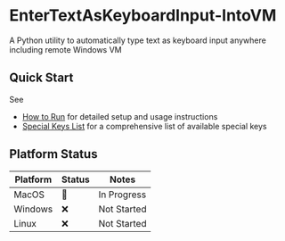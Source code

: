 # EnterTextAsKeyboardInput-IntoVM

A Python utility to automatically type text as keyboard input anywhere including remote Windows VM

## Quick Start

See 
- [How to Run](HOWTORUN.md) for detailed setup and usage instructions
- [Special Keys List](SPECIALKEYLIST.md) for a comprehensive list of available special keys

## Platform Status

| Platform | Status  |  Notes  |
| -------- | ------- | ------- |
| MacOS    | 🚧 | In Progress |
| Windows  | ❌ | Not Started |
| Linux    | ❌ | Not Started |